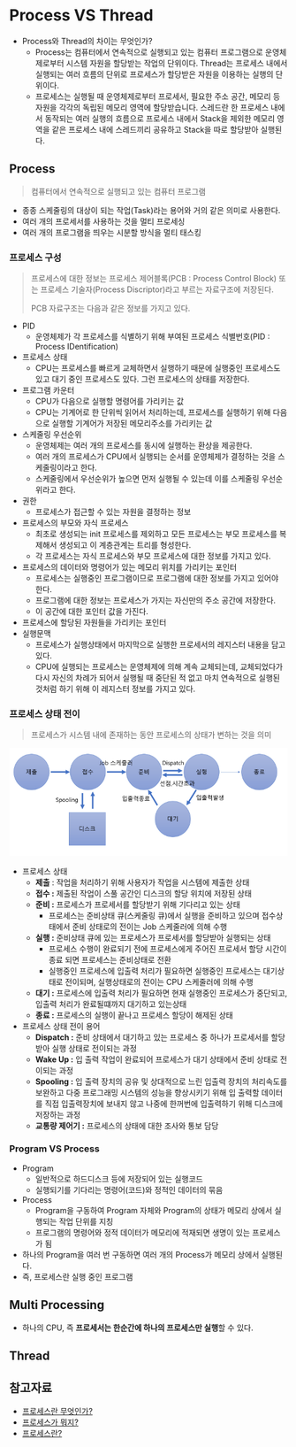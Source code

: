 # Process VS Thread

* Process와 Thread의 차이는 무엇인가?
  * Process는 컴퓨터에서 연속적으로 실행되고 있는 컴퓨터 프로그램으로 운영체제로부터 시스템 자원을 할당받는 작업의 단위이다. Thread는 프로세스 내에서 실행되는 여러 흐름의 단위로 프로세스가 할당받은 자원을 이용하는 실행의 단위이다.
  * 프로세스는 실행될 때 운영체제로부터 프로세서, 필요한 주소 공간, 메모리 등 자원을 각각의 독립된 메모리 영역에 할당받습니다. 스레드란 한 프로세스 내에서 동작되는 여러 실행의 흐름으로 프로세스 내에서 Stack을 제외한 메모리 영역을 같은 프로세스 내에 스레드끼리 공유하고 Stack을 따로 할당받아 실행된다.

## Process

> 컴퓨터에서 연속적으로 실행되고 있는 컴퓨터 프로그램

* 종종 스케줄링의 대상이 되는 작업(Task)라는 용어와 거의 같은 의미로 사용한다.
* 여러 개의 프로세서를 사용하는 것을 멀티 프로세싱
* 여러 개의 프로그램을 띄우는 시분할 방식을 멀티 태스킹

### 프로세스 구성

> 프로세스에 대한 정보는 프로세스 제어블록(PCB : Process Control Block) 또는 프로세스 기술자(Process Discriptor)라고 부르는 자료구조에 저장된다.
>
> PCB 자료구조는 다음과 같은 정보를 가지고 있다.

* PID
  * 운영체제가 각 프로세스를 식별하기 위해 부여된 프로세스 식별번호(PID : Process IDentification)
* 프로세스 상태
  * CPU는 프로세스를 빠르게 교체하면서 실행하기 때문에 실행중인 프로세스도 있고 대기 중인 프로세스도 있다. 그런 프로세스의 상태를 저장한다.
* 프로그램 카운터
  * CPU가 다음으로 실행할 명령어를 가리키는 값
  * CPU는 기계어로 한 단위씩 읽어서 처리하는데,
    프로세스를 실행하기 위해 다음으로 실행할 기계어가 저장된 메모리주소를 가리키는 값
* 스케줄링 우선순위
  * 운영체제는 여러 개의 프로세스를 동시에 실행하는 환상을 제공한다.
  * 여러 개의 프로세스가 CPU에서 실행되는 순서를 운영체제가 결정하는 것을 스케줄링이라고 한다.
  * 스케줄링에서 우선순위가 높으면 먼저 실행될 수 있는데 이를 스케줄링 우선순위라고 한다.
* 권한
  * 프로세스가 접근할 수 있는 자원을 결정하는 정보
* 프로세스의 부모와 자식 프로세스
  * 최초로 생성되는 init 프로세스를 제외하고 모든 프로세스는 부모 프로세스를 복제해서 생성되고 이 계층관계는 트리를 형성한다.
  * 각 프로세스는 자식 프로세스와 부모 프로세스에 대한 정보를 가지고 있다.
* 프로세스의 데이터와 명령어가 있는 메모리 위치를 가리키는 포인터
  * 프로세스는 실행중인 프로그램이므로 프로그램에 대한 정보를 가지고 있어야 한다.
  * 프로그램에 대한 정보는 프로세스가 가지는 자신만의 주소 공간에 저장한다.
  * 이 공간에 대한 포인터 값을 가진다.
* 프로세스에 할당된 자원들을 가리키는 포인터
* 실행문맥
  * 프로세스가 실행상태에서 마지막으로 실행한 프로세서의 레지스터 내용을 담고있다.
  * CPU에 실행되는 프로세스는 운영체제에 의해 계속 교체되는데, 교체되었다가 다시 자신의 차례가 되어서 실행될 때 중단된 적 없고 마치 연속적으로 실행된 것처럼 하기 위해 이 레지스터 정보를 가지고 있다.

### 프로세스 상태 전이

> 프로세스가 시스템 내에 존재하는 동안 프로세스의 상태가 변하는 것을 의미

![프로세스과정](image/99B907505C590D3905.png)

* 프로세스 상태
  * **제출** : 작업을 처리하기 위해 사용자가 작업을 시스템에 제출한 상태
  * **접수 :** 제출된 작업이 스풀 공간인 디스크의 할당 위치에 저장된 상태
  * **준비 :** 프로세스가 프로세서를 할당받기 위해 기다리고 있는 상태
    * 프로세스는 준비상태 큐(스케줄링 큐)에서 실행을 준비하고 있으며 
      접수상태에서 준비 상태로의 전이는 Job 스케줄러에 의해 수행
  * **실행 :** 준비상태 큐에 있는 프로세스가 프로세서를 할당받아 실행되는 상태
    * 프로세스 수행이 완료되기 전에 프로세스에게 주어진 프로세서 할당 시간이 종료 되면 프로세스는 준비상태로 전환
    * 실행중인 프로세스에 입출력 처리가 필요하면 실행중인 프로세스는 대기상태로 전이되며, 실행상태로의 전이는 CPU 스케줄러에 의해 수행
  * **대기 :** 프로세스에 입출력 처리가 필요하면 현재 실행중인 프로세스가 중단되고, 입출력 처리가 완료될떄까지 대기하고 있는상태
  * **종료 :** 프로세스의 실행이 끝나고 프로세스 할당이 해제된 상태
* 프로세스 상태 전이 용어
  * **Dispatch :** 준비 상태에서 대기하고 있는 프로세스 중 하나가 프로세서를 할당받아 실행 상태로 전이되는 과정
  * **Wake Up :** 입 출력 작업이 완료되어 프로세스가 대기 상태에서 준비 상태로 전이되는 과정
  * **Spooling :** 입 출력 장치의 공유 및 상대적으로 느린 입출력 장치의 처리속도를 보완하고 다중 프로그래밍 시스템의 성능을 향상시키기 위해 입 출력할 데이터를 직접 입출력장치에 보내지 않고 나중에 한꺼번에 입출력하기 위해 디스크에 저장하는 과정
  * **교통량 제어기 :** 프로세스의 상태에 대한 조사와 통보 담당

### Program VS Process

* Program
  * 일반적으로 하드디스크 등에 저장되어 있는 실행코드
  * 실행되기를 기다리는 명령어(코드)와 정적인 데이터의 묶음
* Process
  * Program을 구동하여 Program 자체와 Program의 상태가 메모리 상에서 실행되는 작업 단위를 지칭
  * 프로그램의 명령어와 정적 데이터가 메모리에 적재되면 생명이 있는 프로세스가 됨
* 하나의 Program을 여러 번 구동하면 여러 개의 Process가 메모리 상에서 실행된다.
* 즉, 프로세스란 실행 중인 프로그램

## Multi Processing

* 하나의 CPU, 즉 **프로세서는 한순간에 하나의 프로세스만 실행**할 수 있다.

## Thread



## 참고자료

* [프로세스란 무엇인가?](https://coding-factory.tistory.com/307)
* [프로세스가 뭐지?](https://bowbowbow.tistory.com/16)
* [프로세스란?](https://coding-start.tistory.com/198)

